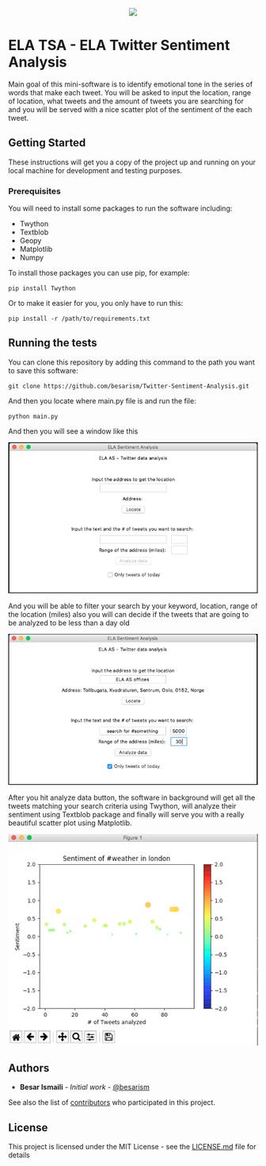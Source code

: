 <p align="center">
<img src="http://ela-as.no/website/wp-content/uploads/2017/11/logo-elabh-70x220-2.png" />
</p>



# ELA TSA - ELA Twitter Sentiment Analysis 

Main goal of this mini-software is to identify emotional tone in the series of words that make each tweet.
You will be asked to input the location, range of location, what tweets and the amount of tweets you are searching for and you will be served with a nice scatter plot of the sentiment of the each tweet.


## Getting Started

These instructions will get you a copy of the project up and running on your local machine for development and testing purposes.

### Prerequisites

You will need to install some packages to run the software including:

* Twython
* Textblob
* Geopy
* Matplotlib
* Numpy

To install those packages you can use pip, for example:

```
pip install Twython
```

Or to make it easier for you, you only have to run this:

```
pip install -r /path/to/requirements.txt
```


## Running the tests

You can clone this repository by adding this command to the path you want to save this software:
```
git clone https://github.com/besarism/Twitter-Sentiment-Analysis.git
```
And then you locate where main.py file is and run the file:

```
python main.py
```
And then you will see a window like this

<p align="center">
<img src="https://raw.githubusercontent.com/besarism/Twitter-Sentiment-Analysis/master/images/window1.png" />
</p>

And you will be able to filter your search by your keyword, location, range of the location (miles) also you will can decide if the tweets that are going to be analyzed to be less than a day old

<p align="center">
<img src="https://raw.githubusercontent.com/besarism/Twitter-Sentiment-Analysis/master/images/window2.png" />
</p>

After you hit analyze data button, the software in background will get all the tweets matching your search criteria using Twython, will analyze their sentiment using Textblob package and finally will serve you with a really beautiful scatter plot using Matplotlib.

<p align="center">
<img src="https://raw.githubusercontent.com/besarism/Twitter-Sentiment-Analysis/master/images/window3.png" />
</p>



## Authors

* **Besar Ismaili** - *Initial work* - [@besarism](https://github.com/besarism)

See also the list of [contributors](https://github.com/besarism/Twitter-Sentiment-Analysis/graphs/contributors) who participated in this project.

## License

This project is licensed under the MIT License - see the [LICENSE.md](LICENSE.md) file for details



